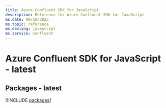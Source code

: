 ```yaml
---
title: Azure Confluent SDK for JavaScript
description: Reference for Azure Confluent SDK for JavaScript
ms.date: 09/10/2025
ms.topic: reference
ms.devlang: javascript
ms.service: confluent
---
```

# Azure Confluent SDK for JavaScript - latest
## Packages - latest
[!INCLUDE [packages](confluent-index.md)]